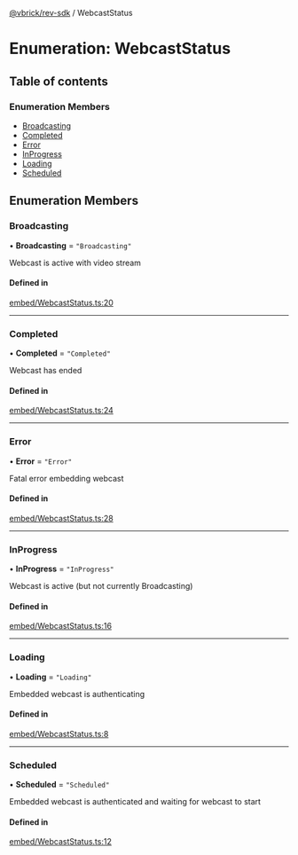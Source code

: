 [@vbrick/rev-sdk](../README.md) / WebcastStatus

# Enumeration: WebcastStatus

## Table of contents

### Enumeration Members

- [Broadcasting](WebcastStatus.md#broadcasting)
- [Completed](WebcastStatus.md#completed)
- [Error](WebcastStatus.md#error)
- [InProgress](WebcastStatus.md#inprogress)
- [Loading](WebcastStatus.md#loading)
- [Scheduled](WebcastStatus.md#scheduled)

## Enumeration Members

### Broadcasting

• **Broadcasting** = ``"Broadcasting"``

Webcast is active with video stream

#### Defined in

[embed/WebcastStatus.ts:20](https://github.com/vbrick/rev-sdk-js/blob/384c0dd/src/embed/WebcastStatus.ts#L20)

___

### Completed

• **Completed** = ``"Completed"``

Webcast has ended

#### Defined in

[embed/WebcastStatus.ts:24](https://github.com/vbrick/rev-sdk-js/blob/384c0dd/src/embed/WebcastStatus.ts#L24)

___

### Error

• **Error** = ``"Error"``

Fatal error embedding webcast

#### Defined in

[embed/WebcastStatus.ts:28](https://github.com/vbrick/rev-sdk-js/blob/384c0dd/src/embed/WebcastStatus.ts#L28)

___

### InProgress

• **InProgress** = ``"InProgress"``

Webcast is active (but not currently Broadcasting)

#### Defined in

[embed/WebcastStatus.ts:16](https://github.com/vbrick/rev-sdk-js/blob/384c0dd/src/embed/WebcastStatus.ts#L16)

___

### Loading

• **Loading** = ``"Loading"``

Embedded webcast is authenticating

#### Defined in

[embed/WebcastStatus.ts:8](https://github.com/vbrick/rev-sdk-js/blob/384c0dd/src/embed/WebcastStatus.ts#L8)

___

### Scheduled

• **Scheduled** = ``"Scheduled"``

Embedded webcast is authenticated and waiting for webcast to start

#### Defined in

[embed/WebcastStatus.ts:12](https://github.com/vbrick/rev-sdk-js/blob/384c0dd/src/embed/WebcastStatus.ts#L12)
